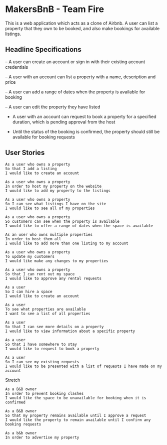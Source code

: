 # MakersBnB - Team Fire 

This is a web application which acts as a clone of Airbnb. A user can list a property that they own to be booked, and also make bookings for available listings.

## Headline Specifications

– A user can create an account or sign in with their existing account credentials

– A user with an account can list a property with a name, description and price

– A user can add a range of dates when the property is available for booking

– A user can edit the property they have listed

- A user with an account can request to book a property for a specified duration, which is pending approval from the host

- Until the status of the booking is confirmed, the property should still be available for booking requests

## User Stories

```
As a user who owns a property
So that I add a listing
I would like to create an account
```

```
As a user who owns a property
In order to host my property on the website
I would like to add my property to the listings
```
```
As a user who owns a property
So I can see what listings I have on the site
I would like to see all of my properties
```

```
As a user who owns a property
So customers can see when the property is available
I would like to offer a range of dates when the space is available 
```

```
As an user who owns multiple properties 
In order to host them all 
I would like to add more than one listing to my account 
```

```
As a user who owns a property
To update my customers
I would like make any changes to my properties 
```

```
As a user who owns a property
So that I can rent out my space
I would like to approve any rental requests
```

```
As a user
So I can hire a space 
I would like to create an account 
```

```
As a user
To see what properties are available
I want to see a list of all properties 
```

```
As a user 
So that I can see more details on a property
I would like to view information about a specific property 
```

```
As a user 
So that I have somewhere to stay
I would like to request to book a property 
```

```
As a user
So I can see my existing requests
I would like to be presented with a list of requests I have made on my account
```

Stretch 

```
As a B&B owner
In order to prevent booking clashes 
I would like the space to be unavailable for booking when it is confirmed 
```

```
As a B&B owner 
So that my property remains available until I approve a request
I would like the property to remain available until I confirm any booking requests 
```

```
As a b&b owner 
In order to advertise my property 
```
